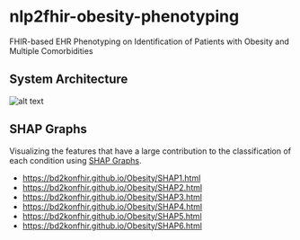 # nlp2fhir-obesity-phenotyping
FHIR-based EHR Phenotyping on Identification of Patients with Obesity and Multiple Comorbidities 

## System Architecture
![alt text](https://github.com/BD2KOnFHIR/nlp2fhir-obesity-phenotyping/blob/master/system_architecture.png "System Architecture")

## SHAP Graphs 
Visualizing the features that have a large contribution to the classification of each condition using [SHAP Graphs](https://github.com/slundberg/shap).

* https://bd2konfhir.github.io/Obesity/SHAP1.html
* https://bd2konfhir.github.io/Obesity/SHAP2.html
* https://bd2konfhir.github.io/Obesity/SHAP3.html
* https://bd2konfhir.github.io/Obesity/SHAP4.html
* https://bd2konfhir.github.io/Obesity/SHAP5.html
* https://bd2konfhir.github.io/Obesity/SHAP6.html


